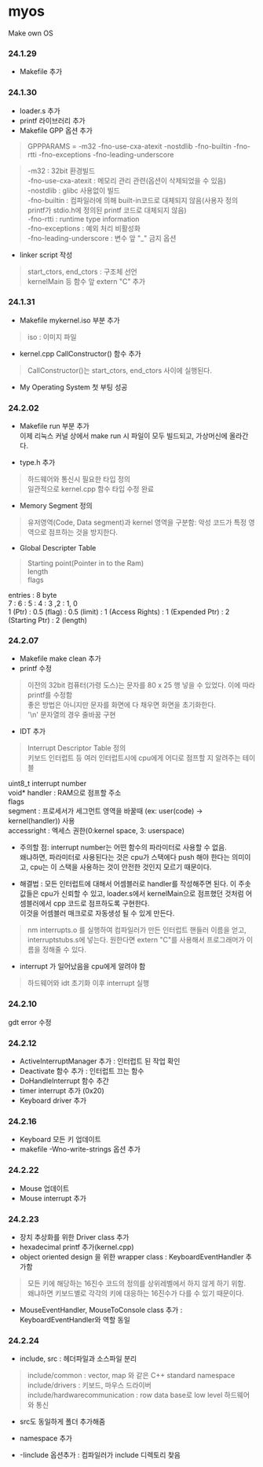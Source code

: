 # myos
Make own OS

### 24.1.29
* Makefile 추가

### 24.1.30
* loader.s 추가
* printf 라이브러리 추가   
* Makefile GPP 옵션 추가    
>GPPPARAMS = -m32 -fno-use-cxa-atexit -nostdlib -fno-builtin -fno-rtti -fno-exceptions -fno-leading-underscore   

>-m32 : 32bit 환경빌드   
>-fno-use-cxa-atexit : 메모리 관리 관련(옵션이 삭제되었을 수 있음)   
>-nostdlib : glibc 사용없이 빌드   
>-fno-builtin : 컴파일러에 의해 built-in코드로 대체되지 않음(사용자 정의 printf가 stdio.h에 정의된 printf 코드로 대체되지 않음)   
>-fno-rtti : runtime type information   
>-fno-exceptions : 예외 처리 비활성화   
>-fno-leading-underscore : 변수 앞 "_" 금지 옵션     
   
* linker script 작성   
> start_ctors, end_ctors : 구조체 선언   
> kernelMain 등 함수 앞 extern "C" 추가   

### 24.1.31
* Makefile mykernel.iso 부분 추가   
> iso : 이미지 파일   
   
* kernel.cpp CallConstructor() 함수 추가
> CallConstructor()는 start_ctors, end_ctors 사이에 실행된다.   

   
* My Operating System 첫 부팅 성공


### 24.2.02
* Makefile run 부분 추가   
이제 리눅스 커널 상에서 make run 시 파일이 모두 빌드되고, 가상머신에 올라간다.   
   
* type.h 추가   
> 하드웨어와 통신시 필요한 타입 정의   
> 일관적으로 kernel.cpp 함수 타입 수정 완료   

* Memory Segment 정의   
> 유저영역(Code, Data segment)과 kernel 영역을 구분함: 악성 코드가 특정 영역으로 점프하는 것을 방지한다.

* Global Descripter Table
> Starting point(Pointer in to the Ram)   
> length   
> flags   

entries : 8 byte   
    7   :             6            :         5         :         4        :        3 ,2       :     1, 0    
1 (Ptr) : 0.5 (flag) : 0.5 (limit) : 1 (Access Rights) : 1 (Expended Ptr) : 2 (Starting Ptr) : 2 (length)
   

### 24.2.07
* Makefile make clean 추가   
* printf 수정
> 이전의 32bit 컴퓨터(가령 도스)는 문자를 80 x 25 행 넣을 수 있었다. 이에 따라 printf를 수정함   
좋은 방법은 아니지만 문자를 화면에 다 채우면 화면을 초기화한다.   
> '\n' 문자열의 경우 줄바꿈 구현   

* IDT 추가   
> Interrupt Descriptor Table 정의   
> 키보드 인터럽트 등 여러 인터럽트시에 cpu에게 어디로 점프할 지 알려주는 테이블

uint8_t interrupt number    
void*   handler : RAM으로 점프할 주소   
        flags   
        segment : 프로세서가 세그먼트 영역을 바꿀때 (ex: user(code) -> kernel(handler)) 사용    
        accessright : 엑세스 권한(0:kernel space, 3: userspace)   

* 주의할 점: interrupt number는 어떤 함수의 파라미터로 사용할 수 없음.   
왜냐하면, 파라미터로 사용된다는 것은 cpu가 스택에다 push 해야 한다는 의미이고, cpu는 이 스택을 사용하는 것이 안전한 것인지 모르기 때문이다.   
   
* 해결법 : 모든 인터럽트에 대해서 어셈블러로 handler를 작성해주면 된다. 이 주솟값들은 cpu가 신뢰할 수 있고, loader.s에서 kernelMain으로 점프했던 것처럼 어셈블러에서 cpp 코드로 점프하도록 구현한다.   
이것을 어셈블러 매크로로 자동생성 될 수 있게 만든다.   
> nm interrupts.o 를 실행하여 컴파일러가 만든 인터럽트 핸들러 이름을 얻고, interruptstubs.s에 넣는다. 원한다면 extern "C"를 사용해서 프로그래머가 이름을 정해줄 수 있다.   

    
* interrupt 가 일어났음을 cpu에게 알려야 함   
> 하드웨어와 idt 초기화 이후 interrupt 실행   

### 24.2.10
gdt error 수정

### 24.2.12
* ActiveInterruptManager 추가 : 인터럽트 된 작업 확인
* Deactivate 함수 추가 : 인터럽트 끄는 함수
* DoHandleInterrupt 함수 추간
* timer interrupt 추가 (0x20)
* Keyboard driver 추가

### 24.2.16
* Keyboard 모든 키 업데이트
* makefile -Wno-write-strings 옵션 추가

### 24.2.22
* Mouse 업데이트
* Mouse interrupt 추가

### 24.2.23
* 장치 추상화를 위한 Driver class 추가
* hexadecimal printf 추가(kernel.cpp)
* object oriented design 을 위한 wrapper class : KeyboardEventHandler 추가함
> 모든 키에 해당하는 16진수 코드의 정의를 상위레벨에서 하지 않게 하기 위함.   
> 왜냐하면 키보드별로 각각의 키에 대응하는 16진수가 다를 수 있기 때문이다.
   
* MouseEventHandler, MouseToConsole class 추가 : KeyboardEventHandler와 역할 동일

### 24.2.24
* include, src : 헤더파일과 소스파일 분리
> include/common : vector, map 와 같은 C++ standard namespace 
> include/drivers : 키보드, 마우스 드라이버
> include/hardwarecommunication : row data base로 low level 하드웨어와 통신   

* src도 동일하게 폴더 추가해줌

* namespace 추가

* -Iinclude 옵션추가 : 컴파일러가 include 디렉토리 찾음